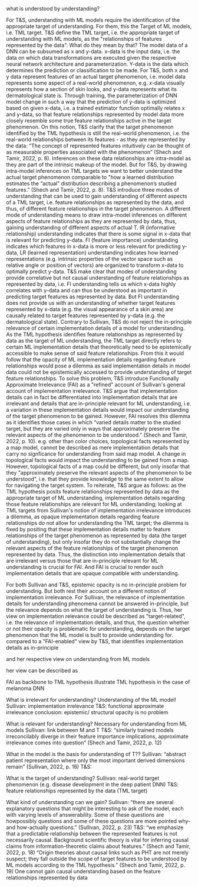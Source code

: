 what is understood by understanding?

For T&S, understanding with ML models require the identification of the appropriate target of understanding. For them, this the Target of ML models, i.e. TML target. 
T&S define the TML target, i.e. the appropriate target of understanding with ML models, as the "relationships of features represented by the data". What do they mean by that?
The model data of a DNN can be subsumed as x and y-data. x-data is the input data, i.e. the data on which data transformations are executed given the respective neural network architecture and parameterization. Y-data is the data which determines the prediction or classification to be made. For T&S, both x and y data represent features of an actual target phenomenon, i.e. model data represents some aspect of a real-world phenomenon, e.g. x-data visually represents how a section of skin looks, and y-data represents what its dermatological state is. Through training, the parameterization of DNN model change in such a way that the prediction of y-data is optimized based on given x-data, i.e. a trained estimator function optimally relates x and y-data, so that feature relationships represented by model data more closely resemble some true feature relationships active in the target phenomenon. On this notion, T&S clarify that the target phenomenon identified by the TML hypothesis is still the real-world phenomenon, i.e. the real-world relationships between its features - as they are represented by the data: “The concept of represented features intuitively can be thought of as measurable properties associated with the phenomenon” (Shech and Tamir, 2022, p. 8).
Inferences on these data relationships are intra-model as they are part of the intrinsic makeup of the model. But for T&S, by drawing intra-model inferences on TML targets we want to better understand the actual target phenomenon comparable to "how a learned distribution estimates the “actual” distribution describing a phenomenon’s studied features.” (Shech and Tamir, 2022, p. 8). 
T&S introduce three modes of understanding that can be used to gain understanding of different aspects of a TML target, i.e. feature relationships as represented by the data, and thus, of different feature relationships in the target phenomenon. A different mode of understanding means to draw intra-model inferences on different aspects of feature relationships as they are represented by data, thus, gaining understanding of different aspects of actual T. 
IR (informative relationship) understanding indicates that there is some signal in x-data that is relevant for predicting y-data. 
FI (feature importance) understanding indicates which features in x-data is more or less relevant for predicting y-data,
LR (learned representation) understanding indicates how learned representations (e.g. intrinsic properties of the vector space such as relative angle or position of vectors) are organized to transform x-data to optimally predict y-data.
T&S make clear that modes of understanding provide correlative but not causal understanding of feature relationships as represented by data, i.e. FI understanding tells us which x-data highly correlates with y-data and can thus be understood as important in predicting target features as represented by data.
But FI understanding does not provide us with an understanding of whether target features represented by x-data (e.g. the visual appearance of a skin area) are causally related to target features represented by y-data (e.g. the dermatological state).
Contrary to Sullivan, T&S do not reject the in-principle relevance of certain implementation details of a model for understanding. As the TML hypothesis identifies feature relationships as represented by data as the target of ML understanding, the TML target directly refers to certain ML implementation details that theoretically need to be epistemically accessible to make sense of said feature relationships. From this it would follow that the opacity of ML implementation details regarding feature relationships would pose a dilemma as said implementation details in model data could not be epistemically accessed to provide understanding of target feature relationships.
To solve this problem, T&S introduce Functionally Approximate Irrelevance (FAI) as a "refined" account of Sullivan's general account of implementation irrelevance.
T&S argue that implementation details can in fact be differentiated into implementation details that are irrelevant and details that are in-principle relevant for ML understanding, i.e. a variation in these implementation details would impact our understanding of the target phenomenon to be gained. However, FAI resolves this dilemma as it identifies those cases in which “varied details matter to the studied target, but they are varied only in ways that approximately preserve the relevant aspects of the phenomenon to be understood.” (Shech and Tamir, 2022, p. 10).
e.g. other than color choices, topological facts represented by a map model, cannot be described as mere implementation details that carry no signficance for understanding from said map model. A change in topological facts would impact the understanding to be gained from a map. However, topological facts of a map could be different, but only insofar that they "approximately preserve the relevant aspects of the phenomenon to be understood", i.e. that they provide knowledge to the same extent to allow for navigating the target system.
To reiterate, T&S argue as follows: as the TML hypothesis posits feature relationships represented by data as the appropriate target of ML understanding, implementation details regarding those feature relationships are relevant for ML understanding; looking at TML targets from Sullivan's notion of implementation irrelevance introduces a dilemma, as opaque implementation details regarding feature relationships do not allow for understanding the TML target; the dilemma is fixed by positing that these implementation details matter to feature relationships of the target phenomenon as represented by data (the target of understanding), but only insofar they do not substantially change the relevant aspects of the feature relationships of the target phenomenon represented by data.
Thus, the distinction into implementation details that are irrelevant versus those that are in-principle relevant for ML understanding is crucial for FAI. And FAI is crucial to render such implementation details that are opaque compatible with understanding.

For both Sullivan and T&S, epistemic opacity is no in-principle problem for understanding. But both rest their account on a different notion of implementation irrelevance. For Sullivan, the relevance of implementation details for understanding phenomena cannot be answered in-principle, but the relevance depends on what the target of understanding is. Thus, her view on implementation relevance could be described as "target-related", i.e. the relevance of implementation details, and thus, the question whether or not their opacity is problematic for understanding, depends on the target phenomenon that the ML model is built to provide understanding for.
compared to a "FAI-enabled" view by T&S, that identifies implementation details as in-principle 

and her respective view on understanding from ML models 

her view can be described as 


FAI as backbone to TML hypothesis
illustrate TML hypothesis in the case of melanoma DNN





What is irrelevant for understanding? Understanding of the ML model!
Sullivan: implementation irrelevance
T&S: functional approximate irrelevance
conclusion: epistemic/ structural opacity is no problem

What is relevant for understanding? Necessary for understanding from ML models
Sullivan: link between M and T
T&S: “similarly trained models irreconcilably diverge in their feature importance implications, approximate irrelevance comes into question” (Shech and Tamir, 2022, p. 12)

What in the model is the basis for understanding of T??
Sullivan: “abstract patient representation where only the most important derived dimensions remain” (Sullivan, 2022, p. 16)
T&S: 

What is the target of understanding?
Sullivan: real-world target phenomenon (e.g. disease development in the deep patient DNN)
T&S: feature relationships represented by the data (TML target)

What kind of understanding can we gain?
Sullivan: “there are several explanatory questions that might be interesting to ask of the model, each with varying levels of answerability. Some of these questions are howpossibly questions and some of these questions are more pointed why- and how-actually questions.” (Sullivan, 2022, p. 23)
T&S: “we emphasize that a predictable relationship between the represented features is not necessarily causal. Background scientific theory is vital for inferring causal claims from information-theoretic claims about features.” (Shech and Tamir, 2022, p. 18)
“Origin theories about causal links such as PHT are not merely suspect; they fall outside the scope of target features to be understood by ML models according to the TML hypothesis.” (Shech and Tamir, 2022, p. 19)
One cannot gain causal understanding based on the feature relationships represented by data





